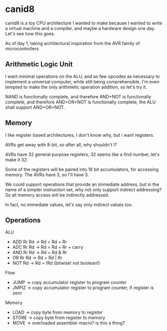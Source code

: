 # canid8

canid8 is a toy CPU architecture I wanted to make because I wanted to write a virtual machine and a compiler, and maybe a hardware design one day. Let's see how this goes.

As of day 1, taking architectural inspiration from the AVR family of microcontrollers

## Arithmetic Logic Unit

I want minimal operations on the ALU, and as few opcodes as necessary to implement a universal computer, while still being comprehensible. I'm even tempted to make the only arithmetic operation addition, so let's try it.

NAND is functionally complete, and therefore AND+NOT is functionally complete, and therefore AND+OR+NOT is functionally complete, the ALU shall support AND+OR+NOT.

## Memory

I like register based architectures, I don't know why, but i want registers.

AVRs get away with 8-bit, so after all, why shouldn't I?

AVRs have 32 general purpose registers, 32 seems like a find number, let's make it 32.

Some of the registers will be paired into 16 bit accumulators, for accessing memory. The AVRs have 3, so I'll have 3.

We could support operations that provide an immediate address, but in the name of a simpler instruction set, why not only support indirect addressing? So all memory access will be indirectly addressed.

In fact, no immediate values, let's say only indirect values too.

## Operations

ALU
 - ADD Rr Rd -> Rd = Rd + Rr 
 - ADC Rr Rd -> Rd = Rd + Rr + carry
 - AND Rr Rd -> Rd = Rd & Rr
 - OR Rr Rd  -> Rd = Rd | Rr
 - NOT Rd    -> Rd = !Rd (bitwise! not boolean!)

Flow
 - JUMP  -> copy accumulator register to program counter
 - JMPIZ -> copy accumulator register to program counter, if register is zero

Memory
 - LOAD  -> copy byte from memory to register
 - STORE -> copy byte from register to memory
 - MOVE  -> overloaded assembler macro? is this a thing?
